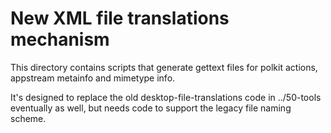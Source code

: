 New XML file translations mechanism
===================================

This directory contains scripts that generate gettext files for polkit actions,
appstream metainfo and mimetype info.

It's designed to replace the old desktop-file-translations code in ../50-tools
eventually as well, but needs code to support the legacy file naming scheme.
